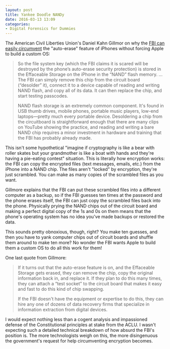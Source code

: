 ```yaml
---
layout: post
title: Yankee Doodle NANDy
date: 2016-03-13 13:09
categories: 
- Digital Forensics for Dummies
---
```


The American Civil Liberties Union's Daniel Kahn Gillmor on why the [FBI can easily circumvent](https://www.aclu.org/blog/free-future/one-fbis-major-claims-iphone-case-fraudulent) the "auto-erase" feature of iPhones without forcing Apple to build a custom OS:

> So the file system key (which the FBI claims it is scared will be destroyed by the phone’s auto-erase security protection) is stored in the Effaceable Storage on the iPhone in the “NAND” flash memory. … The FBI can simply remove this chip from the circuit board (“desolder” it), connect it to a device capable of reading and writing NAND flash, and copy all of its data. It can then replace the chip, and start testing passcodes. 
>
> NAND flash storage is an extremely common component. It's found in USB thumb drives, mobile phones, portable music players, low-end laptops—pretty much every portable device. Desoldering a chip from the circuitboard is straightforward enough that there are many clips on YouTube showing the practice, and reading and writing a bare NAND chip requires a minor investment in hardware and training that the FBI has probably already made.

This isn't some hypothetical "imagine if cryptography is like a bear with roller skates but your grandmother is like a boat with hands and they're having a pie-eating contest" situation. This is literally how encryption works: the FBI can copy the encrypted files (text messages, emails, etc.) from the iPhone into a NAND chip. The files aren't "locked" by encryption, they're just scrambled. You can make as many copies of the scrambled files as you want.

Gillmore explains that the FBI can put these scrambled files into a different computer as a backup, so if the FBI guesses ten times at the password and the phone erases itself, the FBI can just copy the scrambled files back into the phone. Physically prying the NAND chips out of the circuit board and making a perfect digital copy of the 1s and 0s on them means that the phone's operating system has no idea you've made backups or restored the data.

This sounds pretty obnoxious, though, right? You make ten guesses, and then you have to yank computer chips out of circuit boards and shuffle them around to make ten more? No wonder the FBI wants Apple to build them a custom OS to do all this work for them!

One last quote from Gillmore:

> If it turns out that the auto-erase feature is on, and the Effaceable Storage gets erased, they can remove the chip, copy the original information back in, and replace it. If they plan to do this many times, they can attach a “test socket” to the circuit board that makes it easy and fast to do this kind of chip swapping.
>
> If the FBI doesn't have the equipment or expertise to do this, they can hire any one of dozens of data recovery firms that specialize in information extraction from digital devices.

I would expect nothing less than a cogent analysis and impassioned defense of the Constitutional principles at stake from the ACLU. I wasn't expecting such a detailed technical breakdown of how absurd the FBI's position is. The more technologists weigh on this, the more disingenuous the government's request for help circumventing encryption becomes.